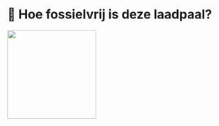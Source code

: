 # 🔋 Hoe fossielvrij is deze laadpaal? 

<img src='https://github.com/samclarkb/hoe-fossielvrij-is-deze-laadpaal/blob/main/public/images/finalGif.gif' width='200px' />

